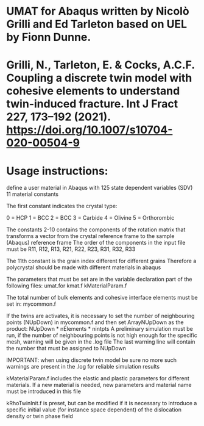 # UMAT for Abaqus written by Nicolò Grilli and Ed Tarleton based on UEL by Fionn Dunne.
# Grilli, N., Tarleton, E. & Cocks, A.C.F. Coupling a discrete twin model with cohesive elements to understand twin-induced fracture. Int J Fract 227, 173–192 (2021). https://doi.org/10.1007/s10704-020-00504-9
# Usage instructions:

define a user material in Abaqus with
125 state dependent variables (SDV)
11 material constants

The first constant indicates the crystal type:

0 = HCP
1 = BCC
2 = BCC
3 = Carbide
4 = Olivine
5 = Orthorombic

The constants 2-10 contains the components of the rotation matrix
that transforms a vector from the crystal reference frame
to the sample (Abaqus) reference frame
The order of the components in the input file must be
R11, R12, R13, R21, R22, R23, R31, R32, R33

The 11th constant is the grain index
different for different grains
Therefore a polycrystal should be made with
different materials in abaqus

The parameters that must be set are in the variable declaration part
of the following files:
umat.for
kmat.f
kMaterialParam.f

The total number of bulk elements and cohesive interface elements 
must be set in:
mycommon.f

If the twins are activates, it is necessary to set the number
of neighbouring points (NUpDown) in mycommon.f
and then set ArrayNUpDown as the product:
NUpDown * nElements * nintpts
A preliminary simulation must be run,
if the number of neighbouring points is not high enough
for the specific mesh, warning will be given in the .log file
The last warning line will contain the number that must be
assigned to NUpDown

IMPORTANT: when using discrete twin model
be sure no more such warnings are present in the .log
for reliable simulation results

kMaterialParam.f includes the elastic and plastic parameters
for different materials. If a new material is needed,
new parameters and material name must be introduced in this file

kRhoTwinInit.f is preset, but can be modified
if it is necessary to introduce a specific initial value
(for instance space dependent) of the dislocation density 
or twin phase field





